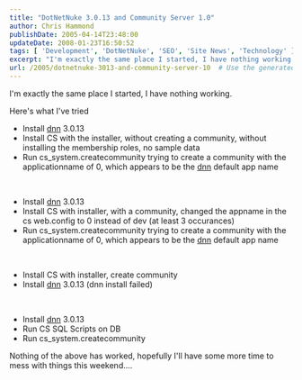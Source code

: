 ```yaml
---
title: "DotNetNuke 3.0.13 and Community Server 1.0"
author: Chris Hammond
publishDate: 2005-04-14T23:48:00
updateDate: 2008-01-23T16:50:52
tags: [ 'Development', 'DotNetNuke', 'SEO', 'Site News', 'Technology' ]
excerpt: "I'm exactly the same place I started, I have nothing working. Here's what I've tried  Install dnn 3.0.13 Install CS with the installer, without creating a community, without installing the membership roles, no sample data Run cs_system.createcommunity trying to create a community with the applicationname of 0, which&nbsp;appears to be&nbsp;the dnn default app name &nbsp;  Install dnn 3.0.13 Install CS with installer, with a community, changed the appname in the cs web.config to 0 instead of dev (at least 3 occurances) Run cs_system.createcommunity trying to create a community with the applicationname of 0, which&nbsp;appears to be&nbsp;the dnn default app name &nbsp;  Install CS with installer, create community Install dnn 3.0.13 (dnn install failed) &nbsp;  Install dnn 3.0.13 Run CS SQL Scripts on DB Run cs_system.createcommunity Nothing of the above has worked, hopefully I'll have some more time to mess with things this..."
url: /2005/dotnetnuke-3013-and-community-server-10  # Use the generated URL with year
---
```

<P>I'm exactly the same place I started, I have nothing working.</P> <P>Here's what I've tried</P> <UL> <LI>Install <a title="DotNetNuke.com" href="https://www.dotnetnuke.com" target="_blank">dnn</a> 3.0.13</LI> <LI>Install CS with the installer, without creating a community, without installing the membership roles, no sample data</LI> <LI>Run cs_system.createcommunity trying to create a community with the applicationname of 0, which&nbsp;appears to be&nbsp;the <a title="DotNetNuke.com" href="https://www.dotnetnuke.com" target="_blank">dnn</a> default app name</LI></UL> <P>&nbsp;</P> <UL> <LI>Install <a title="DotNetNuke.com" href="https://www.dotnetnuke.com" target="_blank">dnn</a> 3.0.13</LI> <LI>Install CS with installer, with a community, changed the appname in the cs web.config to 0 instead of dev (at least 3 occurances)</LI> <LI>Run cs_system.createcommunity trying to create a community with the applicationname of 0, which&nbsp;appears to be&nbsp;the <a title="DotNetNuke.com" href="https://www.dotnetnuke.com" target="_blank">dnn</a> default app name</LI></UL> <P>&nbsp;</P> <UL> <LI>Install CS with installer, create community</LI> <LI>Install <a title="DotNetNuke.com" href="https://www.dotnetnuke.com" target="_blank">dnn</a> 3.0.13 (dnn install failed)</LI></UL> <P>&nbsp;</P> <UL> <LI>Install <a title="DotNetNuke.com" href="https://www.dotnetnuke.com" target="_blank">dnn</a> 3.0.13</LI> <LI>Run CS SQL Scripts on DB</LI> <LI>Run cs_system.createcommunity</LI></UL> <P>Nothing of the above has worked, hopefully I'll have some more time to mess with things this weekend....</P>

